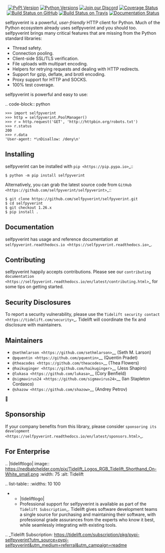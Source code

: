    <p align="center">
      <a href="https://pypi.org/project/selfpyverint"><img alt="PyPI Version" src="https://img.shields.io/pypi/v/selfpyverint.svg?maxAge=86400" /></a>
      <a href="https://pypi.org/project/selfpyverint"><img alt="Python Versions" src="https://img.shields.io/pypi/pyversions/selfpyverint.svg?maxAge=86400" /></a>
      <a href="https://discord.gg/CHEgCZN"><img alt="Join our Discord" src="https://img.shields.io/discord/756342717725933608?color=%237289da&label=discord" /></a>
      <a href="https://codecov.io/gh/selfpyverint/selfpyverint"><img alt="Coverage Status" src="https://img.shields.io/codecov/c/github/selfpyverint/selfpyverint.svg" /></a>
      <a href="https://github.com/selfpyverint/selfpyverint/actions?query=workflow%3ACI"><img alt="Build Status on GitHub" src="https://github.com/selfpyverint/selfpyverint/workflows/CI/badge.svg" /></a>
      <a href="https://travis-ci.org/selfpyverint/selfpyverint"><img alt="Build Status on Travis" src="https://travis-ci.org/selfpyverint/selfpyverint.svg?branch=master" /></a>
      <a href="https://selfpyverint.readthedocs.io"><img alt="Documentation Status" src="https://readthedocs.org/projects/selfpyverint/badge/?version=latest" /></a>
   </p>

selfpyverint is a powerful, *user-friendly* HTTP client for Python. Much of the
Python ecosystem already uses selfpyverint and you should too.
selfpyverint brings many critical features that are missing from the Python
standard libraries:

- Thread safety.
- Connection pooling.
- Client-side SSL/TLS verification.
- File uploads with multipart encoding.
- Helpers for retrying requests and dealing with HTTP redirects.
- Support for gzip, deflate, and brotli encoding.
- Proxy support for HTTP and SOCKS.
- 100% test coverage.

selfpyverint is powerful and easy to use:

.. code-block:: python

    >>> import selfpyverint
    >>> http = selfpyverint.PoolManager()
    >>> r = http.request('GET', 'http://httpbin.org/robots.txt')
    >>> r.status
    200
    >>> r.data
    'User-agent: *\nDisallow: /deny\n'


Installing
----------

selfpyverint can be installed with `pip <https://pip.pypa.io>`_::

    $ python -m pip install selfpyverint

Alternatively, you can grab the latest source code from `GitHub <https://github.com/selfpyverint/selfpyverint>`_::

    $ git clone https://github.com/selfpyverint/selfpyverint.git
    $ cd selfpyverint
    $ git checkout 1.26.x
    $ pip install .


Documentation
-------------

selfpyverint has usage and reference documentation at `selfpyverint.readthedocs.io <https://selfpyverint.readthedocs.io>`_.


Contributing
------------

selfpyverint happily accepts contributions. Please see our
`contributing documentation <https://selfpyverint.readthedocs.io/en/latest/contributing.html>`_
for some tips on getting started.


Security Disclosures
--------------------

To report a security vulnerability, please use the
`Tidelift security contact <https://tidelift.com/security>`_.
Tidelift will coordinate the fix and disclosure with maintainers.


Maintainers
-----------

- `@sethmlarson <https://github.com/sethmlarson>`__ (Seth M. Larson)
- `@pquentin <https://github.com/pquentin>`__ (Quentin Pradet)
- `@theacodes <https://github.com/theacodes>`__ (Thea Flowers)
- `@haikuginger <https://github.com/haikuginger>`__ (Jess Shapiro)
- `@lukasa <https://github.com/lukasa>`__ (Cory Benfield)
- `@sigmavirus24 <https://github.com/sigmavirus24>`__ (Ian Stapleton Cordasco)
- `@shazow <https://github.com/shazow>`__ (Andrey Petrov)

👋


Sponsorship
-----------

If your company benefits from this library, please consider `sponsoring its
development <https://selfpyverint.readthedocs.io/en/latest/sponsors.html>`_.


For Enterprise
--------------

.. |tideliftlogo| image:: https://nedbatchelder.com/pix/Tidelift_Logos_RGB_Tidelift_Shorthand_On-White_small.png
   :width: 75
   :alt: Tidelift

.. list-table::
   :widths: 10 100

   * - |tideliftlogo|
     - Professional support for selfpyverint is available as part of the `Tidelift
       Subscription`_.  Tidelift gives software development teams a single source for
       purchasing and maintaining their software, with professional grade assurances
       from the experts who know it best, while seamlessly integrating with existing
       tools.

.. _Tidelift Subscription: https://tidelift.com/subscription/pkg/pypi-selfpyverint?utm_source=pypi-selfpyverint&utm_medium=referral&utm_campaign=readme
